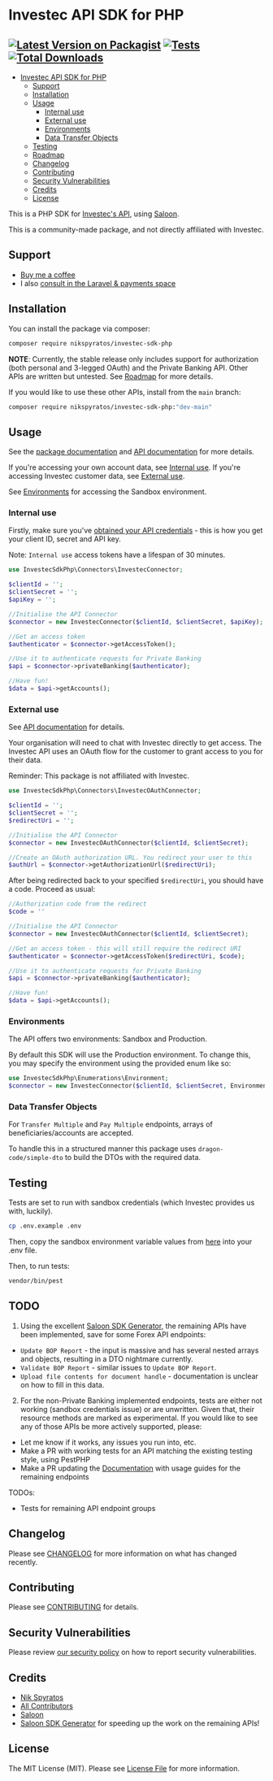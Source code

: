 # Investec API SDK for PHP

[![Latest Version on Packagist](https://img.shields.io/packagist/v/nikspyratos/investec-sdk-php.svg?style=flat-square)](https://packagist.org/packages/nikspyratos/investec-sdk-php)
[![Tests](https://img.shields.io/github/actions/workflow/status/nikspyratos/investec-sdk-php/run-tests-pest.yml?branch=main&label=tests&style=flat-square)](https://github.com/nikspyratos/investec-sdk-php/actions/workflows/run-tests-pest.yml)
[![Total Downloads](https://img.shields.io/packagist/dt/nikspyratos/investec-sdk-php.svg?style=flat-square)](https://packagist.org/packages/nikspyratos/investec-sdk-php)
---

<!-- TOC -->
* [Investec API SDK for PHP](#investec-api-sdk-for-php)
  * [Support](#support)
  * [Installation](#installation)
  * [Usage](#usage)
    * [Internal use](#internal-use)
    * [External use](#external-use)
    * [Environments](#environments)
    * [Data Transfer Objects](#data-transfer-objects)
  * [Testing](#testing)
  * [Roadmap](#roadmap)
  * [Changelog](#changelog)
  * [Contributing](#contributing)
  * [Security Vulnerabilities](#security-vulnerabilities)
  * [Credits](#credits)
  * [License](#license)
<!-- TOC -->

This is a PHP SDK for [Investec's API](https://developer.investec.com/za/api-products/), using [Saloon](https://github.com/Sammyjo20/Saloon).

This is a community-made package, and not directly affiliated with Investec.

## Support

- [Buy me a coffee](https://tip-jar.co.za/@thecapegreek)
- I also [consult in the Laravel & payments space](https://nik.software)

## Installation

You can install the package via composer:

```bash
composer require nikspyratos/investec-sdk-php
```

**NOTE**: Currently, the stable release only includes support for authorization (both personal and 3-legged OAuth) and the Private Banking API. Other APIs are written but untested. See [Roadmap](#roadmap) for more details.

If you would like to use these other APIs, install from the `main` branch:

```bash
composer require nikspyratos/investec-sdk-php:"dev-main"
```

## Usage

See the [package documentation](DOCUMENTATION.md) and [API documentation](https://developer.investec.com/za/api-products) for more details.

If you're accessing your own account data, see [Internal use](#internal-use). If you're accessing Investec customer data, see [External use](#external-use).

See [Environments](#environments) for accessing the Sandbox environment.

### Internal use

Firstly, make sure you've [obtained your API credentials](https://offerzen.gitbook.io/programmable-banking-community-wiki/get-started/api-quick-start-guide#how-to-get-your-api-keys) - this is how you get your client ID, secret and API key.

Note: `Internal use` access tokens have a lifespan of 30 minutes.

```php
use InvestecSdkPhp\Connectors\InvestecConnector;

$clientId = '';
$clientSecret = '';
$apiKey = '';

//Initialise the API Connector
$connector = new InvestecConnector($clientId, $clientSecret, $apiKey);

//Get an access token
$authenticator = $connector->getAccessToken();

//Use it to authenticate requests for Private Banking
$api = $connector->privateBanking($authenticator);

//Have fun!
$data = $api->getAccounts();
```

### External use

See [API documentation](https://developer.investec.com/za/api-products) for details.

Your organisation will need to chat with Investec directly to get access. The Investec API uses an OAuth flow for the customer to grant access to you for their data.

Reminder: This package is not affiliated with Investec.

```php
use InvestecSdkPhp\Connectors\InvestecOAuthConnector;

$clientId = '';
$clientSecret = '';
$redirectUri = '';

//Initialise the API Connector
$connector = new InvestecOAuthConnector($clientId, $clientSecret);

//Create an OAuth authorization URL. You redirect your user to this
$authUrl = $connector->getAuthorizationUrl($redirectUri);
```
After being redirected back to your specified `$redirectUri`, you should have a code. Proceed as usual:
```php
//Authorization code from the redirect
$code = ''

//Initialise the API Connector
$connector = new InvestecOAuthConnector($clientId, $clientSecret);

//Get an access token - this will still require the redirect URI
$authenticator = $connector->getAccessToken($redirectUri, $code);

//Use it to authenticate requests for Private Banking
$api = $connector->privateBanking($authenticator);

//Have fun!
$data = $api->getAccounts();
```

### Environments

The API offers two environments: Sandbox and Production.

By default this SDK will use the Production environment. To change this, you may specify the environment using the provided enum like so:

```php
use InvestecSdkPhp\Enumerations\Environment;
$connector = new InvestecConnector($clientId, $clientSecret, Environment::SANDBOX);
```

### Data Transfer Objects

For `Transfer Multiple` and `Pay Multiple` endpoints, arrays of beneficiaries/accounts are accepted.

To handle this in a structured manner this package uses `dragon-code/simple-dto` to build the DTOs with the required data.

## Testing

Tests are set to run with sandbox credentials (which Investec provides us with, luckily).

```bash
cp .env.example .env
```

Then, copy the sandbox environment variable values from [here](https://developer.investec.com/za/api-products/documentation/SA_PB_Account_Information#section/Sandbox) into your .env file.

Then, to run tests:

```bash
vendor/bin/pest
```

## TODO

1. Using the excellent [Saloon SDK Generator](https://github.com/crescat-io/saloon-sdk-generator), the remaining APIs have been implemented, save for some Forex API endpoints:
- `Update BOP Report` - the input is massive and has several nested arrays and objects, resulting in a DTO nightmare currently.
- `Validate BOP Report` - similar issues to `Update BOP Report`.
- `Upload file contents for document handle` - documentation is unclear on how to fill in this data.

2. For the non-Private Banking implemented endpoints, tests are either not working (sandbox credentials issue) or are unwritten. Given that, their resource methods are marked as experimental.
If you would like to see any of those APIs be more actively supported, please:
- Let me know if it works, any issues you run into, etc.
- Make a PR with working tests for an API matching the existing testing style, using PestPHP
- Make a PR updating the [Documentation](DOCUMENTATION.md) with usage guides for the remaining endpoints

TODOs:
- Tests for remaining API endpoint groups

## Changelog

Please see [CHANGELOG](CHANGELOG.md) for more information on what has changed recently.

## Contributing

Please see [CONTRIBUTING](https://github.com/spatie/.github/blob/main/CONTRIBUTING.md) for details.

## Security Vulnerabilities

Please review [our security policy](../../security/policy) on how to report security vulnerabilities.

## Credits

- [Nik Spyratos](https://github.com/nikspyratos)
- [All Contributors](../../contributors)
- [Saloon](https://docs.saloon.dev)
- [Saloon SDK Generator](https://github.com/crescat-io/saloon-sdk-generator) for speeding up the work on the remaining APIs!

## License

The MIT License (MIT). Please see [License File](LICENSE.md) for more information.
